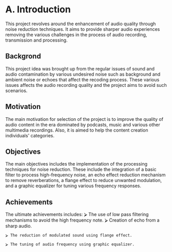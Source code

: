 <h1>A. Introduction </h1>
<p>
This project revolves around the enhancement of audio quality through noise reduction techniques. It  aims to provide sharper audio experiences removing the various challenges in the process of audio  recording, transmission and processing. 
</p>
<h2>Backgrond</h2>
<p>This project idea was brought up from the regular issues of sound and audio contamination by various  undesired noise such as background and ambient noise or echoes that affect the recoding process.  These various issues affects the audio recording quality and the project aims to avoid such scenarios. </p>
<h2>Motivation</h2> 
<p>The main motivation for selection of the project is to improve the quality of audio content in the era  dominated by podcasts, music and various other multimedia recordings. Also, it is aimed to help the  content creation individuals' categories. 
</p>
<H2>Objectives</H2>
<p>The main objectives includes the implementation of the processing techniques for noise reduction.  These include the integration of a basic filter to process high-frequency noise, an echo effect reduction  mechanism to remove reverberations, a flange effect to reduce unwanted modulation, and a graphic  equalizer for tuning various frequency responses.  
</p>
<h2>Achievements</h2> 
<p>The ultimate achievements includes: 
    ⮚ The use of low pass filtering mechanisms to avoid the high frequency note. ⮚ Creation of echo from a sharp audio. 

    ⮚ The reduction of modulated sound using flange effect. 
    
    ⮚ The tuning of audio frequency using graphic equalizer.
</p>